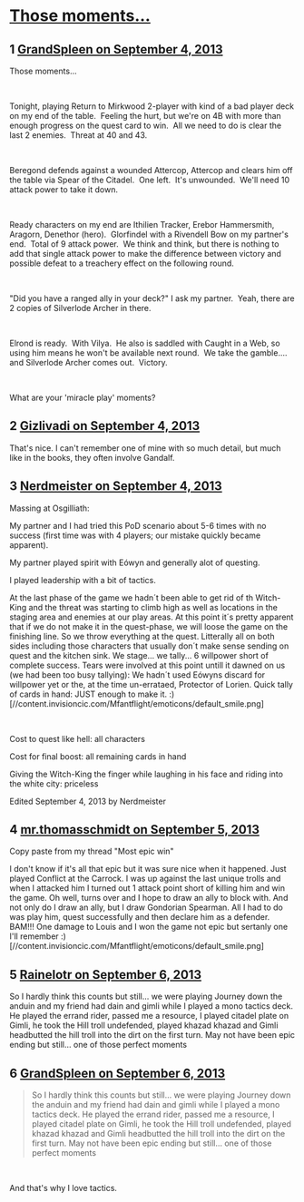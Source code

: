 # [Those moments...](https://community.fantasyflightgames.com/topic/89767-those-moments/)

## 1 [GrandSpleen on September 4, 2013](https://community.fantasyflightgames.com/topic/89767-those-moments/?do=findComment&comment=857272)

Those moments...

 

Tonight, playing Return to Mirkwood 2-player with kind of a bad player deck on my end of the table.  Feeling the hurt, but we're on 4B with more than enough progress on the quest card to win.  All we need to do is clear the last 2 enemies.  Threat at 40 and 43.  

 

Beregond defends against a wounded Attercop, Attercop and clears him off the table via Spear of the Citadel.  One left.  It's unwounded.  We'll need 10 attack power to take it down.

 

Ready characters on my end are Ithilien Tracker, Erebor Hammersmith, Aragorn, Denethor (hero).  Glorfindel with a Rivendell Bow on my partner's end.  Total of 9 attack power.  We think and think, but there is nothing to add that single attack power to make the difference between victory and possible defeat to a treachery effect on the following round.

 

"Did you have a ranged ally in your deck?" I ask my partner.  Yeah, there are 2 copies of Silverlode Archer in there.  

 

Elrond is ready.  With Vilya.  He also is saddled with Caught in a Web, so using him means he won't be available next round.  We take the gamble.... and Silverlode Archer comes out.  Victory.

 

What are your 'miracle play' moments?

## 2 [Gizlivadi on September 4, 2013](https://community.fantasyflightgames.com/topic/89767-those-moments/?do=findComment&comment=857295)

That's nice. I can't remember one of mine with so much detail, but much like in the books, they often involve Gandalf.

## 3 [Nerdmeister on September 4, 2013](https://community.fantasyflightgames.com/topic/89767-those-moments/?do=findComment&comment=857311)

Massing at Osgilliath:

My partner and I had tried this PoD scenario about 5-6 times with no success (first time was with 4 players; our mistake quickly became apparent).

My partner played spirit with Eówyn and generally alot of questing.

I played leadership with a bit of tactics.

At the last phase of the game we hadn´t been able to get rid of th Witch-King and the threat was starting to climb high as well as locations in the staging area and enemies at our play areas. At this point it´s pretty apparent that if we do not make it in the quest-phase, we will loose the game on the finishing line. So we throw everything at the quest. Litterally all on both sides including those characters that usually don´t make sense sending on quest and the kitchen sink. We stage... we tally... 6 willpower short of complete success. Tears were involved at this point untill it dawned on us (we had been too busy tallying): We hadn´t used Eówyns discard for willpower yet or the, at the time un-errataed, Protector of Lorien. Quick tally of cards in hand: JUST enough to make it. :) [//content.invisioncic.com/Mfantflight/emoticons/default_smile.png]

 

Cost to quest like hell: all characters

Cost for final boost: all remaining cards in hand

Giving the Witch-King the finger while laughing in his face and riding into the white city: priceless

Edited September 4, 2013 by Nerdmeister

## 4 [mr.thomasschmidt on September 5, 2013](https://community.fantasyflightgames.com/topic/89767-those-moments/?do=findComment&comment=858222)

Copy paste from my thread "Most epic win"

I don't know if it's all that epic but it was sure nice when it happened. Just played Conflict at the Carrock. I was up against the last unique trolls and when I attacked him I turned out 1 attack point short of killing him and win the game. Oh well, turns over and I hope to draw an ally to block with. And not only do I draw an ally, but I draw Gondorian Spearman. All I had to do was play him, quest successfully and then declare him as a defender. BAM!!! One damage to Louis and I won the game not epic but sertanly one I'll remember :) [//content.invisioncic.com/Mfantflight/emoticons/default_smile.png]

## 5 [Rainelotr on September 6, 2013](https://community.fantasyflightgames.com/topic/89767-those-moments/?do=findComment&comment=859002)

So I hardly think this counts but still... we were playing Journey down the anduin and my friend had dain and gimli while I played a mono tactics deck. He played the errand rider, passed me a resource, I played citadel plate on Gimli, he took the Hill troll undefended, played khazad khazad and Gimli headbutted the hill troll into the dirt on the first turn. May not have been epic ending but still... one of those perfect moments

## 6 [GrandSpleen on September 6, 2013](https://community.fantasyflightgames.com/topic/89767-those-moments/?do=findComment&comment=859005)

> So I hardly think this counts but still... we were playing Journey down the anduin and my friend had dain and gimli while I played a mono tactics deck. He played the errand rider, passed me a resource, I played citadel plate on Gimli, he took the Hill troll undefended, played khazad khazad and Gimli headbutted the hill troll into the dirt on the first turn. May not have been epic ending but still... one of those perfect moments

 

And that's why I love tactics.

